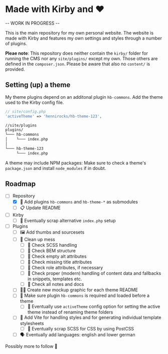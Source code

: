 # Made with Kirby and :heart:

-- WORK IN PROGRESS --

This is the main repository for my own personal website. The website is made with Kirby and features my own settings and styles through a number of plugins.

**Pleae note**: This repository does neither contain the `kirby/` folder for running the CMS nor any `site/plugins/` except my own. Those others are defined in the `composer.json`. Please be aware that also no `content/` is provided.

## Setting (up) a theme

My theme plugins depend on an additonal plugin `hb-commons`. Add the theme used to the Kirby config file.

```php
// site/config.php
'activeTheme' => 'hennirocks/hb-theme-123',
```

```txt
//site/plugins
plugins/
└─── hb-commons
│    └─── index.php
│
└─── hb-theme-123
     └─── index.php
```

A theme may include NPM packages: Make sure to check a theme's `package.json` and install `node_modules` if in doubt.

## Roadmap

-   [ ] Repository
    -   [x] :electric_plug: Add plugins `hb-commons` and `hb-theme-*` as submodules
    -   [ ] :clipboard: Update README
-   [ ] Kirby
    -   [ ] :thinking: Eventually scrap alternative `index.php` setup
-   [ ] Plugins
    -   [ ] :framed_picture: Add thumbs and sourcesets
    -   [ ] :broom: Clean up mess
        -   [ ] :broom: Check SCSS handling
        -   [ ] :broom: Check BEM structure
        -   [ ] :broom: Check empty alt attributes
        -   [ ] :broom: Check missing title attributes
        -   [ ] :broom: Check role attributes, if necessary
        -   [ ] :broom: Check proper (modern) handling of content data and fallbacks in snippets, templates etc.
        -   [ ] :broom: Check all notes and docs
    -   [ ] :artist: Create new mockup graphic for each theme README
    -   [ ] :rocket: Make sure plugin `hb-commons` is required and loaded before a theme
        -   [ ] :thinking: Eventually use `activeTheme` config option for setting the active theme instead of renaming theme folders
    -   [ ] :rocket: Add Vite for handling styles and for generating individual template stylesheets
        -   [ ] :thinking: Eventually scrap SCSS for CSS by using PostCSS
    -   [ ] :speaking_head: Eventually add languages: english and lower german

Possibly more to follow :eyes:
